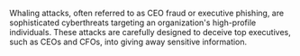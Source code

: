 Whaling attacks, often referred to as CEO fraud or executive phishing, are sophisticated cyberthreats targeting an organization's high-profile individuals. These attacks are carefully designed to deceive top executives, such as CEOs and CFOs, into giving away sensitive information.
